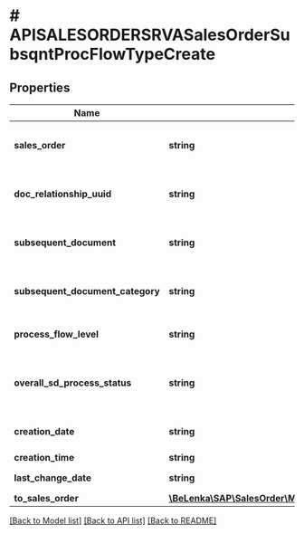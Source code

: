 # # APISALESORDERSRVASalesOrderSubsqntProcFlowTypeCreate

## Properties

Name | Type | Description | Notes
------------ | ------------- | ------------- | -------------
**sales_order** | **string** | Preceding sales and distribution document |
**doc_relationship_uuid** | **string** | SD Unique Document Relationship Identification |
**subsequent_document** | **string** | Subsequent Sales and Distribution Document | [optional]
**subsequent_document_category** | **string** | Document Category of Subsequent Document | [optional]
**process_flow_level** | **string** | Level of the document flow record | [optional]
**overall_sd_process_status** | **string** | Overall Processing Status (Header/All Items) | [optional]
**creation_date** | **string** | Record Creation Date | [optional]
**creation_time** | **string** | Entry time | [optional]
**last_change_date** | **string** | Last Changed On | [optional]
**to_sales_order** | [**\BeLenka\SAP\SalesOrder\Model\APISALESORDERSRVASalesOrderTypeCreate**](APISALESORDERSRVASalesOrderTypeCreate.md) |  | [optional]

[[Back to Model list]](../../README.md#models) [[Back to API list]](../../README.md#endpoints) [[Back to README]](../../README.md)

